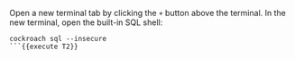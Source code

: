Open a new terminal tab by clicking the `+` button above the terminal. In the new terminal, open the built-in SQL shell:

```shell
cockroach sql --insecure
```{{execute T2}}
